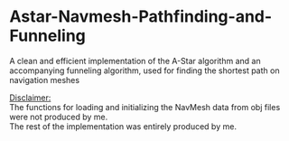 # Astar-Navmesh-Pathfinding-and-Funneling
A clean and efficient implementation of the A-Star algorithm and an accompanying funneling algorithm, used for finding the shortest path on navigation meshes

<ins>Disclaimer:</ins></br>
The functions for loading and initializing the NavMesh data from obj files were not produced by me.</br>
The rest of the implementation was entirely produced by me.
